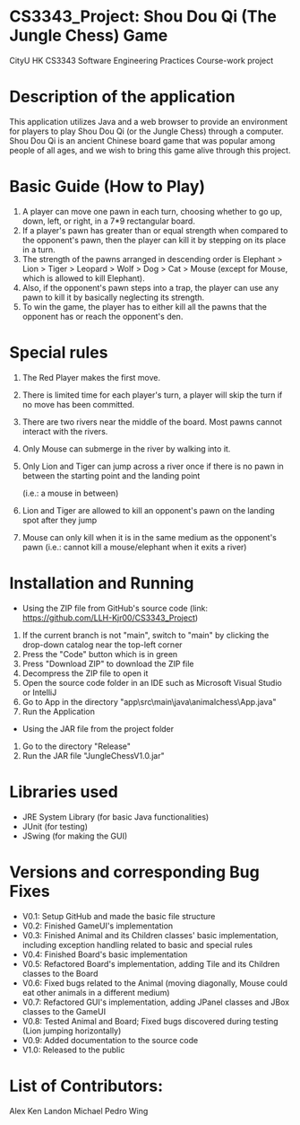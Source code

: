 # CS3343_Project: Shou Dou Qi (The Jungle Chess) Game
CityU HK CS3343 Software Engineering Practices Course-work project

# Description of the application
This application utilizes Java and a web browser to provide an environment for players to play Shou Dou Qi (or the Jungle Chess) through a computer. 
Shou Dou Qi is an ancient Chinese board game that was popular among people of all ages, and we wish to bring this game alive through this project.

# Basic Guide (How to Play)
1) A player can move one pawn in each turn, choosing whether to go up, down, left, or right, in a 7*9 rectangular board.
2) If a player's pawn has greater than or equal strength when compared to the opponent's pawn, then the player can kill it by stepping on its place in a turn.
3) The strength of the pawns arranged in descending order is Elephant > Lion > Tiger > Leopard > Wolf > Dog > Cat > Mouse (except for Mouse, which is allowed to kill Elephant).
4) Also, if the opponent's pawn steps into a trap, the player can use any pawn to kill it by basically neglecting its strength.
5) To win the game, the player has to either kill all the pawns that the opponent has or reach the opponent's den.

# Special rules 
1) The Red Player makes the first move.
2) There is limited time for each player's turn, a player will skip the turn if no move has been committed.
3) There are two rivers near the middle of the board. Most pawns cannot interact with the rivers.
4) Only Mouse can submerge in the river by walking into it.
5) Only Lion and Tiger can jump across a river once if there is no pawn in between the starting point and the landing point

   (i.e.: a mouse in between)
7) Lion and Tiger are allowed to kill an opponent's pawn on the landing spot after they jump
8) Mouse can only kill when it is in the same medium as the opponent's pawn (i.e.: cannot kill a mouse/elephant when it exits a river)

# Installation and Running
- Using the ZIP file from GitHub's source code (link: https://github.com/LLH-Kjr00/CS3343_Project)
1) If the current branch is not "main", switch to "main" by clicking the drop-down catalog near the top-left corner
2) Press the "Code" button which is in green
3) Press "Download ZIP" to download the ZIP file
4) Decompress the ZIP file to open it
5) Open the source code folder in an IDE such as Microsoft Visual Studio or IntelliJ
6) Go to App in the directory "app\src\main\java\animalchess\App.java"
7) Run the Application

- Using the JAR file from the project folder
1) Go to the directory "Release"
2) Run the JAR file "JungleChessV1.0.jar"

# Libraries used 
- JRE System Library (for basic Java functionalities)
- JUnit (for testing)
- JSwing (for making the GUI)

# Versions and corresponding Bug Fixes
- V0.1: Setup GitHub and made the basic file structure
- V0.2: Finished GameUI's implementation
- V0.3: Finished Animal and its Children classes' basic implementation, including exception handling related to basic and special rules
- V0.4: Finished Board's basic implementation 
- V0.5: Refactored Board's implementation, adding Tile and its Children classes to the Board
- V0.6: Fixed bugs related to the Animal (moving diagonally, Mouse could eat other animals in a different medium)
- V0.7: Refactored GUI's implementation, adding JPanel classes and JBox classes to the GameUI
- V0.8: Tested Animal and Board; Fixed bugs discovered during testing (Lion jumping horizontally)
- V0.9: Added documentation to the source code
- V1.0: Released to the public
# List of Contributors:
Alex
Ken 
Landon
Michael
Pedro
Wing
